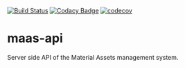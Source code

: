 [![Build Status](https://travis-ci.com/rednavis/spring-graphql-microservice.svg?branch=master)](https://travis-ci.com/rednavis/maas-api)
[![Codacy Badge](https://api.codacy.com/project/badge/Grade/7d36295503574b40bb06bd4975dc40f6)](https://app.codacy.com/gh/rednavis/maas-api?utm_source=github.com&utm_medium=referral&utm_content=rednavis/maas-api&utm_campaign=Badge_Grade_Settings)
[![codecov](https://codecov.io/gh/rednavis/spring-graphql-microservice/branch/master/graph/badge.svg)](https://codecov.io/gh/rednavis/maas-api)

# maas-api
Server side API of the Material Assets management system.
